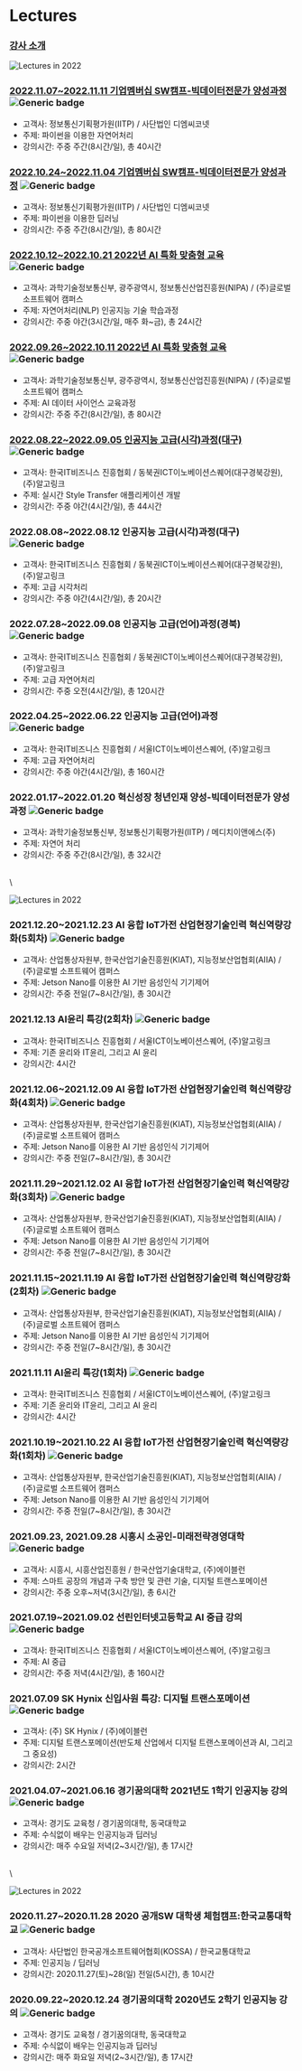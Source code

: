 # Lectures

### [강사 소개](broken-reference) <a href="#undefined" id="undefined"></a>

![Lectures in 2022](images/Lectures\_in\_2022.png)

### [2022.11.07\~2022.11.11 기업멤버십 SW캠프-빅데이터전문가 양성과정](images/) ![Generic badge](http://img.shields.io/badge/%EC%A4%80%EB%B9%84%EC%A4%91-success?style=plastic)

* 고객사: 정보통신기획평가원(IITP) / 사단법인 디엠씨코넷
* 주제: 파이썬을 이용한 자연어처리
* 강의시간: 주중 주간(8시간/일), 총 40시간

### [2022.10.24\~2022.11.04 기업멤버십 SW캠프-빅데이터전문가 양성과정](2022/20221107-20221111\_NLP\(DMC-Conet\).md) ![Generic badge](http://img.shields.io/badge/%EC%A4%80%EB%B9%84%EC%A4%91-success?style=plastic)

* 고객사: 정보통신기획평가원(IITP) / 사단법인 디엠씨코넷
* 주제: 파이썬을 이용한 딥러닝
* 강의시간: 주중 주간(8시간/일), 총 80시간

### [2022.10.12\~2022.10.21 2022년 AI 특화 맞춤형 교육](2022/20221011-20221021\_NLP\(GSC\).md) ![Generic badge](http://img.shields.io/badge/준비중-success?style=plastic)

* 고객사: 과학기술정보통신부, 광주광역시, 정보통신산업진흥원(NIPA) / (주)글로벌 소프트웨어 캠퍼스
* 주제: 자연어처리(NLP) 인공지능 기술 학습과정
* 강의시간: 주중 야간(3시간/일, 매주 화\~금), 총 24시간

### [2022.09.26\~2022.10.11 2022년 AI 특화 맞춤형 교육](2022/20220920-20221004\_AI\&DS\(GSC\).md) ![Generic badge](http://img.shields.io/badge/진행중-blue?style=plastic)

* 고객사: 과학기술정보통신부, 광주광역시, 정보통신산업진흥원(NIPA) / (주)글로벌 소프트웨어 캠퍼스
* 주제: AI 데이터 사이언스 교육과정
* 강의시간: 주중 주간(8시간/일), 총 80시간

### [2022.08.22\~2022.09.05 인공지능 고급(시각)과정(대구)](2022/20220822-20220905\_CV\(ICT\).md) ![Generic badge](http://img.shields.io/badge/%EC%A2%85%EB%A3%8C-red?style=plastic)

* 고객사: 한국IT비즈니스 진흥협회 / 동북권ICT이노베이션스퀘어(대구경북강원), (주)알고링크
* 주제: 실시간 Style Transfer 애플리케이션 개발
* 강의시간: 주중 야간(4시간/일), 총 44시간

### 2022.08.08\~2022.08.12 인공지능 고급(시각)과정(대구) ![Generic badge](http://img.shields.io/badge/%EC%A2%85%EB%A3%8C-red?style=plastic)

* 고객사: 한국IT비즈니스 진흥협회 / 동북권ICT이노베이션스퀘어(대구경북강원), (주)알고링크
* 주제: 고급 시각처리
* 강의시간: 주중 야간(4시간/일), 총 20시간

### 2022.07.28\~2022.09.08 인공지능 고급(언어)과정(경북) ![Generic badge](http://img.shields.io/badge/%EC%A2%85%EB%A3%8C-red?style=plastic)

* 고객사: 한국IT비즈니스 진흥협회 / 동북권ICT이노베이션스퀘어(대구경북강원), (주)알고링크
* 주제: 고급 자연어처리
* 강의시간: 주중 오전(4시간/일), 총 120시간

### 2022.04.25\~2022.06.22 인공지능 고급(언어)과정 ![Generic badge](http://img.shields.io/badge/%EC%A2%85%EB%A3%8C-red?style=plastic)

* 고객사: 한국IT비즈니스 진흥협회 / 서울ICT이노베이션스퀘어, (주)알고링크
* 주제: 고급 자연어처리
* 강의시간: 주중 야간(4시간/일), 총 160시간

### 2022.01.17\~2022.01.20 혁신성장 청년인재 양성-빅데이터전문가 양성과정 ![Generic badge](http://img.shields.io/badge/%EC%A2%85%EB%A3%8C-red?style=plastic)

* 고객사: 과학기술정보통신부, 정보통신기획평가원(IITP) / 메디치이앤에스(주)
* 주제: 자연어 처리
* 강의시간: 주중 주간(8시간/일), 총 32시간

\
\


![Lectures in 2022](images/Lectures\_in\_2021.png)

### 2021.12.20\~2021.12.23 AI 융합 IoT가전 산업현장기술인력 혁신역량강화(5회차) ![Generic badge](http://img.shields.io/badge/%EC%A2%85%EB%A3%8C-red?style=plastic)

* 고객사: 산업통상자원부, 한국산업기술진흥원(KIAT), 지능정보산업협회(AIIA) / (주)글로벌 소프트웨어 캠퍼스
* 주제: Jetson Nano를 이용한 AI 기반 음성인식 기기제어
* 강의시간: 주중 전일(7\~8시간/일), 총 30시간

### 2021.12.13 AI윤리 특강(2회차) ![Generic badge](http://img.shields.io/badge/%EC%A2%85%EB%A3%8C-red?style=plastic)

* 고객사: 한국IT비즈니스 진흥협회 / 서울ICT이노베이션스퀘어, (주)알고링크
* 주제: 기존 윤리와 IT윤리, 그리고 AI 윤리
* 강의시간: 4시간

### 2021.12.06\~2021.12.09 AI 융합 IoT가전 산업현장기술인력 혁신역량강화(4회차) ![Generic badge](http://img.shields.io/badge/%EC%A2%85%EB%A3%8C-red?style=plastic)

* 고객사: 산업통상자원부, 한국산업기술진흥원(KIAT), 지능정보산업협회(AIIA) / (주)글로벌 소프트웨어 캠퍼스
* 주제: Jetson Nano를 이용한 AI 기반 음성인식 기기제어
* 강의시간: 주중 전일(7\~8시간/일), 총 30시간

### 2021.11.29\~2021.12.02 AI 융합 IoT가전 산업현장기술인력 혁신역량강화(3회차) ![Generic badge](http://img.shields.io/badge/%EC%A2%85%EB%A3%8C-red?style=plastic)

* 고객사: 산업통상자원부, 한국산업기술진흥원(KIAT), 지능정보산업협회(AIIA) / (주)글로벌 소프트웨어 캠퍼스
* 주제: Jetson Nano를 이용한 AI 기반 음성인식 기기제어
* 강의시간: 주중 전일(7\~8시간/일), 총 30시간

### 2021.11.15\~2021.11.19 AI 융합 IoT가전 산업현장기술인력 혁신역량강화(2회차) ![Generic badge](http://img.shields.io/badge/%EC%A2%85%EB%A3%8C-red?style=plastic)

* 고객사: 산업통상자원부, 한국산업기술진흥원(KIAT), 지능정보산업협회(AIIA) / (주)글로벌 소프트웨어 캠퍼스
* 주제: Jetson Nano를 이용한 AI 기반 음성인식 기기제어
* 강의시간: 주중 전일(7\~8시간/일), 총 30시간

### 2021.11.11 AI윤리 특강(1회차) ![Generic badge](http://img.shields.io/badge/%EC%A2%85%EB%A3%8C-red?style=plastic)

* 고객사: 한국IT비즈니스 진흥협회 / 서울ICT이노베이션스퀘어, (주)알고링크
* 주제: 기존 윤리와 IT윤리, 그리고 AI 윤리
* 강의시간: 4시간

### 2021.10.19\~2021.10.22 AI 융합 IoT가전 산업현장기술인력 혁신역량강화(1회차) ![Generic badge](http://img.shields.io/badge/%EC%A2%85%EB%A3%8C-red?style=plastic)

* 고객사: 산업통상자원부, 한국산업기술진흥원(KIAT), 지능정보산업협회(AIIA) / (주)글로벌 소프트웨어 캠퍼스
* 주제: Jetson Nano를 이용한 AI 기반 음성인식 기기제어
* 강의시간: 주중 전일(7\~8시간/일), 총 30시간

### 2021.09.23, 2021.09.28 시흥시 소공인-미래전략경영대학 ![Generic badge](http://img.shields.io/badge/%EC%A2%85%EB%A3%8C-red?style=plastic)

* 고객사: 시흥시, 시흥산업진흥원 / 한국산업기술대학교, (주)에이블런
* 주제: 스마트 공장의 개념과 구축 방안 및 관련 기술, 디지털 트랜스포메이션
* 강의시간: 주중 오후\~저녁(3시간/일), 총 6시간

### 2021.07.19\~2021.09.02 선린인터넷고등학교 AI 중급 강의 ![Generic badge](http://img.shields.io/badge/%EC%A2%85%EB%A3%8C-red?style=plastic)

* 고객사: 한국IT비즈니스 진흥협회 / 서울ICT이노베이션스퀘어, (주)알고링크
* 주제: AI 중급
* 강의시간: 주중 저녁(4시간/일), 총 160시간

### 2021.07.09 SK Hynix 신입사원 특강: 디지털 트랜스포메이션 ![Generic badge](http://img.shields.io/badge/%EC%A2%85%EB%A3%8C-red?style=plastic)

* 고객사: (주) SK Hynix / (주)에이블런
* 주제: 디지털 트랜스포메이션(반도체 산업에서 디지털 트랜스포메이션과 AI, 그리고 그 중요성)
* 강의시간: 2시간

### 2021.04.07\~2021.06.16 경기꿈의대학 2021년도 1학기 인공지능 강의 ![Generic badge](http://img.shields.io/badge/%EC%A2%85%EB%A3%8C-red?style=plastic)

* 고객사: 경기도 교육청 / 경기꿈의대학, 동국대학교
* 주제: 수식없이 배우는 인공지능과 딥러닝
* 강의시간: 매주 수요일 저녁(2\~3시간/일), 총 17시간

\
\


![Lectures in 2022](images/Lectures\_in\_2020.png)

### 2020.11.27\~2020.11.28 2020 공개SW 대학생 체험캠프:한국교통대학교 ![Generic badge](http://img.shields.io/badge/%EC%A2%85%EB%A3%8C-red?style=plastic)

* 고객사: 사단법인 한국공개소프트웨어협회(KOSSA) / 한국교통대학교
* 주제: 인공지능 / 딥러닝
* 강의시간: 2020.11.27(토)\~28(일) 전일(5시간), 총 10시간

### 2020.09.22\~2020.12.24 경기꿈의대학 2020년도 2학기 인공지능 강의 ![Generic badge](http://img.shields.io/badge/%EC%A2%85%EB%A3%8C-red?style=plastic)

* 고객사: 경기도 교육청 / 경기꿈의대학, 동국대학교
* 주제: 수식없이 배우는 인공지능과 딥러닝
* 강의시간: 매주 화요일 저녁(2\~3시간/일), 총 17시간
